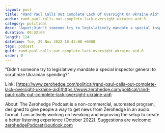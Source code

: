 ```yaml
---
layout: post
title: "Rand Paul Calls Out Complete Lack Of Oversight On Ukraine Aid"
audio: rand-paul-calls-out-complete-lack-oversight-ukraine-aid-0
category: political
desc: "&quot;Didn't someone try to legislatively mandate a special inspector general to scrutinize Ukrainian spending?&quot;"
duration: 00:02:04
length: 124
datetime: Tue, 29 Nov 2022 18:43:00 +0000
tags: podcast
guid: rand-paul-calls-out-complete-lack-oversight-ukraine-aid-0
order: 0
---
```

&quot;Didn't someone try to legislatively mandate a special inspector general to scrutinize Ukrainian spending?&quot;

Link: [https://www.zerohedge.com/political/rand-paul-calls-out-complete-lack-oversight-ukraine-aid](https://www.zerohedge.com/political/rand-paul-calls-out-complete-lack-oversight-ukraine-aid)

About: The Zerohedge Podcast is a non-commercial, automated program, designed to give people a way to get news from Zerohedge in an audio format.  I am actively working on tweaking and improving the setup to create a better listening experience (October 2022).  Suggestions are welcome: [zerohedgePodcast@outlook.com](mailto:zerohedgePodcast@outlook.com)